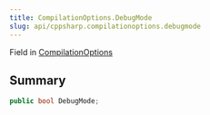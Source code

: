 ```yaml
---
title: CompilationOptions.DebugMode
slug: api/cppsharp.compilationoptions.debugmode
---
```

Field in [CompilationOptions](/api/cppsharp/compilationoptions)

## Summary



```csharp
public bool DebugMode;
```

